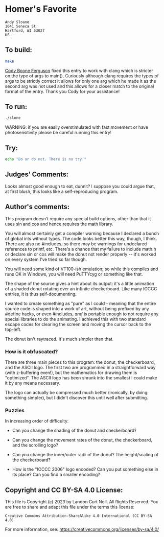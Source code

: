 # Homer's Favorite

    Andy Sloane
    1041 Seneca St.
    Hartford, WI 53027
    US

## To build:

```sh
make
```

[Cody Boone Ferguson](/winners.html#Cody_Boone_Ferguson) fixed this entry to
work with clang which is stricter on the type of args to main(). Curiously
although clang requires the types of args to be strictly correct it allows for
only one arg which he made it as the second arg was not used and this allows for
a closer match to the original format of the entry. Thank you Cody for your
assistance!


## To run:

```sh
./slone
```

WARNING: if you are easily overstimulated with fast movement or have
photosensitivity please be careful running this entry!


## Try:

```sh
echo "Do or do not. There is no try."
```

## Judges' Comments:

Looks almost good enough to eat, dunnit?  I suppose you could argue that,
at first blush, this looks like a self-reproducing program.

## Author's comments:

This program doesn't require any special build options, other than that it
uses sin and cos and hence requires the math library.

You will almost certainly get a compiler warning because I declared a bunch
of global ints without types.  The code looks better this way, though, I
think.  There are also no #includes, so there may be warnings for
undeclared references to printf, etc.  There's a chance that my failure to
include math.h or declare sin or cos will make the donut not render
properly -- it's worked on every system I've tried so far though.

You will need some kind of VT100-ish emulation; so while this compiles and
runs OK in Windows, you will need PuTTYcyg or something like that.

The shape of the source gives a hint about its output: it's a little
animation of a shaded donut rotating over an infinite checkerboard.  Like
many IOCCC entries, it is thus self-documenting.

I wanted to create something as "pure" as I could - meaning that the
entire source code is shaped into a work of art, without being prefixed
by any #define hacks, or even #includes, _and_ is portable enough to not
require any special libraries to do the animating.  I achieved this with
two standard escape codes for clearing the screen and moving the cursor
back to the top-left.

The donut isn't raytraced.  It's much simpler than that.

### How is it obfuscated?

There are three main pieces to this program: the donut, the checkerboard,
and the ASCII logo.  The first two are programmed in a straightforward way
(with z-buffering even!), but the mathematics for drawing them is
"optimized".  The ASCII logo has been shrunk into the smallest I could make
it by any means necessary.

The logo can actually be compressed much better (ironically, by doing
something simpler), but I didn't discover this until well after submitting.

### Puzzles

In increasing order of difficulty:

 - Can you change the shading of the donut and checkerboard?

 - Can you change the movement rates of the donut, the checkerboard, and
   the scrolling logo?

 - Can you change the inner/outer radii of the donut?  The height/scaling
   of the checkerboard?

 - How is the "IOCCC 2006" logo encoded?  Can you put something else in its
   place?  Can you find a smaller encoding?

## Copyright and CC BY-SA 4.0 License:

This file is Copyright (c) 2023 by Landon Curt Noll.  All Rights Reserved.
You are free to share and adapt this file under the terms this license:

    Creative Commons Attribution-ShareAlike 4.0 International (CC BY-SA 4.0)

For more information, see: https://creativecommons.org/licenses/by-sa/4.0/
